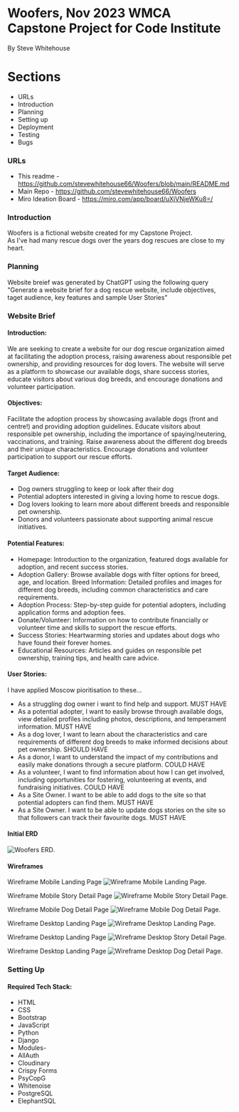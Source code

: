 # Woofers, Nov 2023 WMCA Capstone Project for Code Institute
By Steve Whitehouse

# Sections
- URLs
- Introduction
- Planning
- Setting up
- Deployment
- Testing
- Bugs

### URLs
- This readme - https://github.com/stevewhitehouse66/Woofers/blob/main/README.md
- Main Repo - https://github.com/stevewhitehouse66/Woofers
- Miro Ideation Board - https://miro.com/app/board/uXjVNjeWKu8=/

### Introduction
Woofers is a fictional website created for my Capstone Project.<br>
As I've had many rescue dogs over the years dog rescues are close to my heart.

### Planning
Website breief was generated by ChatGPT using the following query <br>
"Generate a website brief for a dog rescue website, include objectives, taget audience, key features and sample User Stories"

### Website Brief
#### Introduction:
We are seeking to create a website for our dog rescue organization aimed at facilitating the adoption process, raising awareness about responsible pet ownership, and providing resources for dog lovers.
The website will serve as a platform to showcase our available dogs, share success stories, educate visitors about various dog breeds, and encourage donations and volunteer participation.

#### Objectives:
Facilitate the adoption process by showcasing available dogs (front and centre!) and providing adoption guidelines.
Educate visitors about responsible pet ownership, including the importance of spaying/neutering, vaccinations, and training.
Raise awareness about the different dog breeds and their unique characteristics.
Encourage donations and volunteer participation to support our rescue efforts.

#### Target Audience:
- Dog owners struggling to keep or look after their dog
- Potential adopters interested in giving a loving home to rescue dogs.
- Dog lovers looking to learn more about different breeds and responsible pet ownership.
- Donors and volunteers passionate about supporting animal rescue initiatives.

#### Potential Features:
- Homepage: Introduction to the organization, featured dogs available for adoption, and recent success stories.
- Adoption Gallery: Browse available dogs with filter options for breed, age, and location.
Breed Information: Detailed profiles and images for different dog breeds, including common characteristics and care requirements.
- Adoption Process: Step-by-step guide for potential adopters, including application forms and adoption fees.
- Donate/Volunteer: Information on how to contribute financially or volunteer time and skills to support the rescue efforts.
- Success Stories: Heartwarming stories and updates about dogs who have found their forever homes.
- Educational Resources: Articles and guides on responsible pet ownership, training tips, and health care advice.

#### User Stories:
I have applied Moscow pioritisation to these...
- As a struggling dog owner i want to find help and support. MUST HAVE
- As a potential adopter, I want to easily browse through available dogs,  view detailed profiles including photos, descriptions, and temperament information. MUST HAVE
- As a dog lover, I want to learn about the characteristics and care requirements of different dog breeds to make informed decisions about pet ownership. SHOULD HAVE
- As a donor, I want to understand the impact of my contributions and easily make donations through a secure platform. COULD HAVE
- As a volunteer, I want to find information about how I can get involved, including opportunities for fostering, volunteering at events, and fundraising initiatives. COULD HAVE
- As a Site Owner. I want to be able to add dogs to the site so that potential adopters can find them. MUST HAVE
- As a Site Owner. I want to be able to update dogs stories on the site so that followers can track their favourite dogs. MUST HAVE

#### Initial ERD

![Woofers ERD](images/readme/woofers_project.drawio.png).

#### Wireframes
Wireframe Mobile Landing Page
![Wireframe Mobile Landing Page](images/readme/landing-page-mobile.png).<br>

Wireframe Mobile Story Detail Page
![Wireframe Mobile Story Detail Page](images/readme/story-detail-page-mobile.png).<br>

Wireframe Mobile Dog Detail Page
![Wireframe Mobile Dog Detail Page](images/readme/dog-detail-page-mobile.png).<br>

Wireframe Desktop Landing Page
![Wireframe Desktop Landing Page](images/readme/landing-page-med-large-desktop.png).<br>

Wireframe Desktop Landing Page
![Wireframe Desktop Story Detail Page](images/readme/story-detail-page-med-large-desktop.png).<br>

Wireframe Desktop Landing Page
![Wireframe Desktop Dog Detail Page](images/readme/dog-detail-page-med-large-desktop.png).<br>
### Setting Up

#### Required Tech Stack:
- HTML
- CSS
- Bootstrap
- JavaScript
- Python
- Django
- Modules-
- AllAuth
- Cloudinary
- Crispy Forms
- PsyCopG
- Whitenoise
- PostgreSQL
- ElephantSQL
